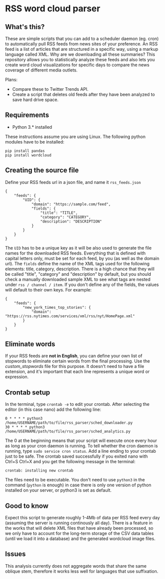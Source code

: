 # RSS word cloud parser

## What's this?

These are simple scripts that you can add to a scheduler daemon (eg. cron) to automatically pull RSS feeds from news sites of your preference. An RSS feed is a list of articles that are structured in a specific way, using a markup language called XML. Why are we downloading all these summaries? This repository allows you to statistically analyze these feeds and also lets you create word cloud visualizations for specific days to compare the news coverage of different media outlets.

Plans:

* Compare these to Twitter Trends API.
* Create a script that deletes old feeds after they have been analyzed to save hard drive space.

## Requirements

* Python 3.* installed

These instructions assume you are using Linux. The following python modules have to be installed:

```
pip install pandas
pip install wordcloud
```

## Creating the source file

Define your RSS feeds url in a json file, and name it `rss_feeds.json`

```
{
    "feeds": {
        "UID": {
            "domain": "https://sample.com/feed",
            "fields": {
                "title": "TITLE",
                "category": "CATEGORY",
                "description": "DESCRIPTION"
            }
        }
    }
}
```

The `UID` has to be a unique key as it will be also used to generate the file names for the downloaded RSS feeds. Everything that is defined with capital letters only, must be set for each feed, by you (as well as the domain url). The `fields` define the name of the XML tags used for the following elements: title, category, description. There is a high chance that they will be called "title", "category" and "description" by default, but you should check a manually downloaded sample XML to see what tags are nested under `rss / channel / item`. If you don't define any of the fields, the values will default to their own keys. For example:

```
{
    "feeds": {
        "new_york_times_top_stories": {
            "domain": "https://rss.nytimes.com/services/xml/rss/nyt/HomePage.xml"
        }
    }
}
```

## Eliminate words

If your RSS feeds are **not in English**, you can define your own list of stopwords to eliminate certain words from the final processing. Use the *custom_stopwords* file for this purpose. It doesn't need to have a file extension, and it's important that each line represents a unique word or expression.

## Crontab setup

In the terminal, type `crontab -e` to edit your crontab. After selecting the editor (in this case nano) add the following line:

```
0 * * * * python3 /home/USERNAME/path/to/file/rss_parser/sched_downloader.py
30 * * * * python3 /home/USERNAME/path/to/file/rss_parser/sched_analytics.py

```

The 0 at the beginning means that your script will execute once every hour as long as your cron daemon is running. To tell whether the cron daemon is running, type `sudo service cron status`. Add a line ending to your crontab just to be safe. The crontab saved successfully if you exited nano with Ctrl+S Ctrl+X and you get the following message in the terminal:

`crontab: installing new crontab`

The files need to be executable. You don't need to use `python3` in the command (`python` is enough) in case there is only one version of python installed on your server, or python3 is set as default.

## Good to know

Expect this script to generate roughly 1-4Mb of data per RSS feed every day (assuming the server is running continously all day). There is a feature in the works that will delete XML files that have already been processed, so we only have to account for the long-term storage of the CSV data tables (until we load it into a database) and the generated wordcloud image files.

## Issues

This analysis currently does not aggregate words that share the same oblique stem, therefore it works less well for languages that use suffixation.